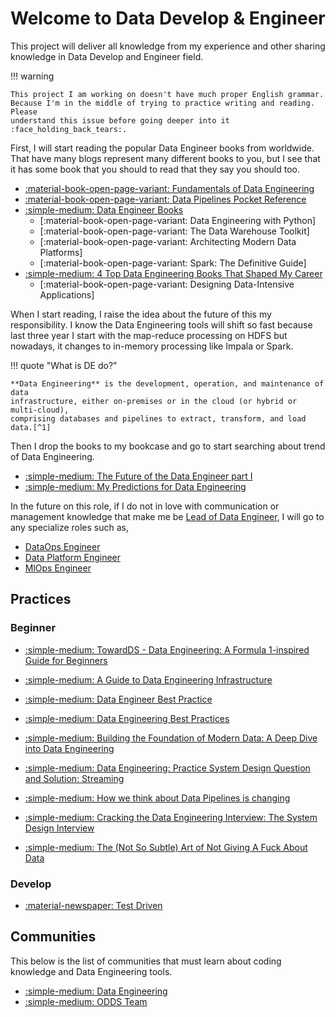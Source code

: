 # Welcome to **Data Develop & Engineer**

This project will deliver all knowledge from my experience and other sharing
knowledge in Data Develop and Engineer field.

!!! warning

    This project I am working on doesn't have much proper English grammar.
    Because I'm in the middle of trying to practice writing and reading. Please
    understand this issue before going deeper into it :face_holding_back_tears:.

First, I will start reading the popular Data Engineer books from worldwide. That
have many blogs represent many different books to you, but I see that it has some
book that you should to read that they say you should too.

- [:material-book-open-page-variant: Fundamentals of Data Engineering](abstract/book/book-fundamentals-of-data-engineering.md)
- [:material-book-open-page-variant: Data Pipelines Pocket Reference](abstract/book/book-data-pipelines-pocket-reference.md)
- [:simple-medium: Data Engineer Books](https://towardsdatascience.com/data-engineering-books-f373005d53fc)
  - [:material-book-open-page-variant: Data Engineering with Python]
  - [:material-book-open-page-variant: The Data Warehouse Toolkit]
  - [:material-book-open-page-variant: Architecting Modern Data Platforms]
  - [:material-book-open-page-variant: Spark: The Definitive Guide]
- [:simple-medium: 4 Top Data Engineering Books That Shaped My Career](https://medium.com/towards-data-engineering/4-top-data-engineering-books-that-shaped-my-career-472a519dc34f)
  - [:material-book-open-page-variant: Designing Data-Intensive Applications]

When I start reading, I raise the idea about the future of this my responsibility.
I know the Data Engineering tools will shift so fast because last three year I
start with the map-reduce processing on HDFS but nowadays, it changes to in-memory
processing like Impala or Spark.

!!! quote "What is DE do?"

    **Data Engineering** is the development, operation, and maintenance of data
    infrastructure, either on-premises or in the cloud (or hybrid or multi-cloud),
    comprising databases and pipelines to extract, transform, and load data.[^1]

Then I drop the books to my bookcase and go to start searching about trend of
Data Engineering.

- [:simple-medium: The Future of the Data Engineer part I](https://medium.com/@AnalyticsAtMeta/the-future-of-the-data-engineer-part-i-32bd125465be)
- [:simple-medium: My Predictions for Data Engineering](https://medium.com/art-of-data-engineering/my-predictions-for-data-engineering-in-2024-0723fa7a6e04)

In the future on this role, if I do not in love with communication or management
knowledge that make me be [Lead of Data Engineer](roles/lead_data_engineer/index.md), I will go to any specialize
roles such as,

- [DataOps Engineer](roles/dataops_engineer/index.md)
- [Data Platform Engineer](roles/data_platform_engineer/index.md)
- [MlOps Engineer](roles/mlops_engineer/index.md)

## Practices

### Beginner

- [:simple-medium: TowardDS - Data Engineering: A Formula 1-inspired Guide for Beginners](https://towardsdatascience.com/data-engineering-a-formula-1-inspired-guide-for-beginners-5511488803ee)
- [:simple-medium: A Guide to Data Engineering Infrastructure](https://towardsdatascience.com/a-guide-to-data-engineering-infrastructure-cb074e0d3f99)
- [:simple-medium: Data Engineer Best Practice](https://medium.com/@matt_weingarten/data-engineering-best-practices-2a02949b99c4)
- [:simple-medium: Data Engineering Best Practices](https://asrathore08.medium.com/data-engineering-best-practices-164c1e29969d)
- [:simple-medium: Building the Foundation of Modern Data: A Deep Dive into Data Engineering](https://medium.com/@your_data_scientist_bestie/building-the-foundation-of-modern-data-a-deep-dive-into-data-engineering-5f12838d360c)
- [:simple-medium: Data Engineering: Practice System Design Question and Solution: Streaming](https://medium.com/@seancoyne/data-engineering-practice-system-design-question-and-solution-streaming-ad32562ba954)

- [:simple-medium: How we think about Data Pipelines is changing](https://towardsdatascience.com/how-we-think-about-data-pipelines-is-changing-51c3bf6f34dc)

- [:simple-medium: Cracking the Data Engineering Interview: The System Design Interview](https://medium.com/@seancoyne/cracking-the-data-engineering-interview-the-system-design-interview-fcda02d95c65)
- [:simple-medium: The (Not So Subtle) Art of Not Giving A Fuck About Data](https://svenbalnojan.medium.com/the-not-so-subtle-art-of-not-giving-a-fuck-about-data-c12a686987c9)

### Develop

- [:material-newspaper: Test Driven](https://testdriven.io/)

## Communities

This below is the list of communities that must learn about coding knowledge and
Data Engineering tools.

- [:simple-medium: Data Engineering](https://medium.com/tag/data-engineering)
- [:simple-medium: ODDS Team](https://medium.com/odds-team)

[^1]: Information from [:simple-medium: What is Data Engineering?](https://medium.com/codex/what-is-data-engineering-407bcf860baf)
